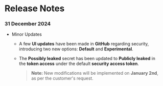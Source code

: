 # Release Notes

### 31 December 2024

- Minor Updates 

  - A few **UI updates** have been made in **GitHub** regarding security, introducing two new options: **Default** and **Experimental**.   
  - The **Possibly leaked** secret has been updated to **Publicly leaked** in the **token access** under the default **security access token**.
  
    > **Note:** New modifications will be implemented on **January 2nd**, as per the customer's request.